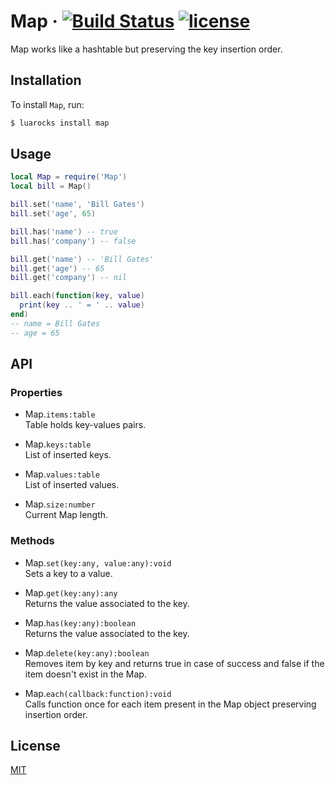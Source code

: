 # Map &middot; [![Build Status](https://travis-ci.org/EvandroLG/Map.svg?branch=master)](https://travis-ci.org/EvandroLG/Map) [![license](https://badgen.now.sh/badge/license/MIT)](./LICENSE)
Map works like a hashtable but preserving the key insertion order.

## Installation
To install `Map`, run:

```sh
$ luarocks install map
```

## Usage
```lua
local Map = require('Map')
local bill = Map()

bill.set('name', 'Bill Gates')
bill.set('age', 65)

bill.has('name') -- true
bill.has('company') -- false

bill.get('name') -- 'Bill Gates'
bill.get('age') -- 65
bill.get('company') -- nil

bill.each(function(key, value)
  print(key .. ' = ' .. value)
end)
-- name = Bill Gates
-- age = 65
```

## API
### Properties
* Map.<code>items:table</code><br />
Table holds key-values pairs.

* Map.<code>keys:table</code><br />
List of inserted keys.

* Map.<code>values:table</code><br />
List of inserted values.

* Map.<code>size:number</code><br />
Current Map length.

### Methods
* Map.<code>set(key:any, value:any):void</code><br />
Sets a key to a value.

* Map.<code>get(key:any):any</code><br />
Returns the value associated to the key.

* Map.<code>has(key:any):boolean</code><br />
Returns the value associated to the key.

* Map.<code>delete(key:any):boolean</code><br />
Removes item by key and returns true in case of success and false if the item doesn't exist in the Map.

* Map.<code>each(callback:function):void</code><br />
Calls function once for each item present in the Map object preserving insertion order.

## License
[MIT](./LICENSE)
